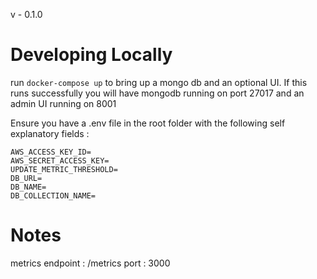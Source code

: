 v - 0.1.0

# Developing Locally

run `docker-compose up` to bring up a mongo db and an optional UI. If this runs successfully you will have mongodb running on port 27017
and an admin UI running on 8001

Ensure you have a .env file in the root folder with the following self explanatory fields :

```
AWS_ACCESS_KEY_ID=
AWS_SECRET_ACCESS_KEY=
UPDATE_METRIC_THRESHOLD=
DB_URL=
DB_NAME=
DB_COLLECTION_NAME=
```

# Notes

metrics endpoint : /metrics
port : 3000
